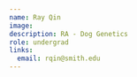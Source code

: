```yaml
---
name: Ray Qin
image: 
description: RA - Dog Genetics
role: undergrad
links:
  email: rqin@smith.edu
---
```



